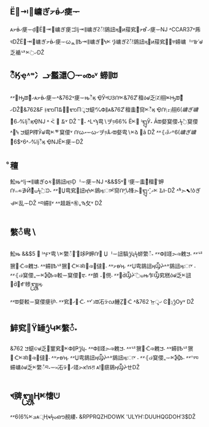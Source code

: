 
## Ё೑⇥⫼㟾ぎᡔᴃᷛޚ㾘ᅮ

ᴀᡔᴃᷛޚ㾘ᅮḍ᥂Ё೑⇥⫼㟾ぎ㾘ゴlj⇥⫼㟾ぎᴤ᭭ǃ䳊䚼ӊ੠ᴎ䕑䆒໛ᡔᴃ
ᷛޚ㾘ᅮNJ
˄CCAR37˅乕থDŽЁ೑⇥⫼㟾ぎᡔᴃᷛޚ㾘ᅮᰃᇍ⫼Ѣ⇥⫼㟾ぎ఼Ϟⱘ
ᶤѯ㟾ぎᴤ᭭ǃ䳊䚼ӊ੠ᴎ䕑䆒໛᥹ফ䗖㟾ᅵᶹᯊˈᖙ乏䙉ᅜⱘޚ߭DŽ

## ؒ᭰׃Ӄҿ˄ᣛ⼎ᓣ䰔㶎〇ᅮൟ˅ 䗖⫼ᗻ

˄˅᳔Ԣᗻ㛑ᷛޚᴀᡔᴃᷛޚ㾘ᅮ˄&762˅㾘ᅮњؒ᭰׃ӄ
ҾЎপᕫⳌᑨⱘ&762 ᷛ䆄᠔ᖙ乏⒵䎇ⱘ᳔Ԣᗻ㛑ᷛޚDŽ೼&762&F ⫳ᬜП᮹៪⫳ᬜПৢࠊ䗴ᑊ℆Փ⫼ᴀ&762 ᷛ䆄䖯㸠ᷛ䆚ⱘؒ᭰׃ӄ Ҿᑨ⒵䎇6$( 㟾ぎ㟾໽ᷛޚ$6%ljؒ᭰׃ӄҾNJ
˄ ᑈ ᳜
᮹˅
DŽ
՟໪˖ ˄L˅ϡ㽕∖ヺড়$6% ⱘҹϟᴵℒ˖ǃǃDŽ ˄ξ˅$6% Ёⱘ㄀ ᴵᬍЎ˖
Āᗻ㛑䆩偠˖ϟ߫䆩偠˄ࡴϞ
ࠊ䗴Ҏ䅸Ўᖙ㽕ⱘ݊ᅗ䆩偠˅
ᑨᰃއᅮᰃ৺ヺড়ᴀᷛޚᗻ㛑㽕∖ⱘձ
᥂ā
DŽ
˄˅⦃๗ᷛޚᣝ6$( 㟾ぎ㟾໽ᷛޚ˄$6˅$6%ljؒ᭰׃ӄ
ҾNJЁⱘ㾘ᅮDŽ

## ᷛ䆄

䰸њᣝlj⇥⫼㟾ぎѻક੠䳊䚼ӊড়Ḑᅵᅮ㾘ᅮNJ
˄&&$5˅㄀
 ᴵ㾘ᅮ䖯㸠ᷛ䆄໪ˈ䖬ᑨ⏙᱄∌Йഄᷛߎϟֵ߫ᙃ˖
˄˅೼Џ㽕䆒໛䚼ӊϞⱘ䳊ӊোⱘᷛ䆚ᑨࣙᣀ㸼ᯢ᳈ᬍ⢊މⱘ
ᮍ⊩DŽ
˄˅ᷛᯢ⬉ǃⳳぎᑺⱘ乱ᅮؐDŽ
˄བ䗖⫼˅
˄˅䞡䞣˄㊒⹂ࠄ⺙˅
DŽ

## 䌘᭭㽕∖

䰸њ &&$5 ㄀ ᴵ˄ϝ˅㽕∖ⱘ䌘᭭໪ˈ⬇䇋Ҏ䖬ᑨ৥
Џᅵᅮ䚼䮼ᦤկϟ䗄䌘᭭˖
˄˅Փ⫼䇈ᯢঞ䰤ࠊ˗ ˄˅ᅝ㺙⿟ᑣঞ䰤ࠊ˗ ˄˅䗖⫼Ѣᅝ㺙⿟ᑣⱘॳ⧚೒ঞ᥹㒓೒˗
˄˅ᡔᴃᴵӊ˗ ˄˅Џ㽕䳊䚼ӊⳂᔩ˄ᣝ䳊䚼ӊো˅
˗
˄˅⦃๗䆩偠⹂ᅮⱘ㉏߿ঞ䡈ᅮ䆩偠᡹ਞ˗ ˄˅䫁⠠೒㒌˗ ˄˅೒ḋⳂᔩˈ߫ߎњ乍Ⳃ䆒䅵᠔ᖙ乏ⱘܼ䚼೒ḋ੠Ꮉ㡎᭛ӊ˗

˄˅ᗻ㛑䡈ᅮ䆩偠㾘㣗˗ ˄˅䆒໛᷵ޚ⿟ᑣ˗ ˄˅
᷵ℷᗻ㓈ᡸᬙ䱰Ẕׂ⿟ᑣ
˄&762 ᡍޚৢ Ͼ᳜ݙᦤѸ˅
DŽ

## 䱣䆒໛ϔ䍋ᦤԿⱘ䌘᭭˖

&762 ࠊ䗴ଚᖙ乏৥䆹䆒໛ⱘՓ⫼Ҏᦤկ˖ ˄˅Փ⫼䇈ᯢঞ䰤ࠊ˗ ˄˅ᅝ㺙⿟ᑣঞ䰤ࠊ˗ ˄˅䗖⫼Ѣᅝ㺙⿟ᑣⱘॳ⧚೒ঞ᥹㒓೒˗ ˄˅ᡔᴃᴵӊ˗
˄˅Џ㽕䳊䚼ӊⳂᔩ˄ᣝ䳊䚼ӊো˅
˗
˄˅⦃๗䆩偠⹂ᅮⱘ㉏߿˗ ˄˅ᣕ㓁䗖㟾᠔ᖙ乏ⱘ䌘᭭བ˖ᅮᳳ㓈ᡸ੠᷵ޚ䇈ᯢкǃሹग़
ᴀǃ೒㾷䳊ӊⳂᔩㄝDŽ

## খ㗗᭛Ӊⱘ㦋ᕫ

˄˅6$($6%ⱘࡃᴀৃҢҹϟഄഔ䚂䌁˖
&RPPRQZHDOWK
'ULYHˈ:DUUHQGDOHˈ3$DŽ
